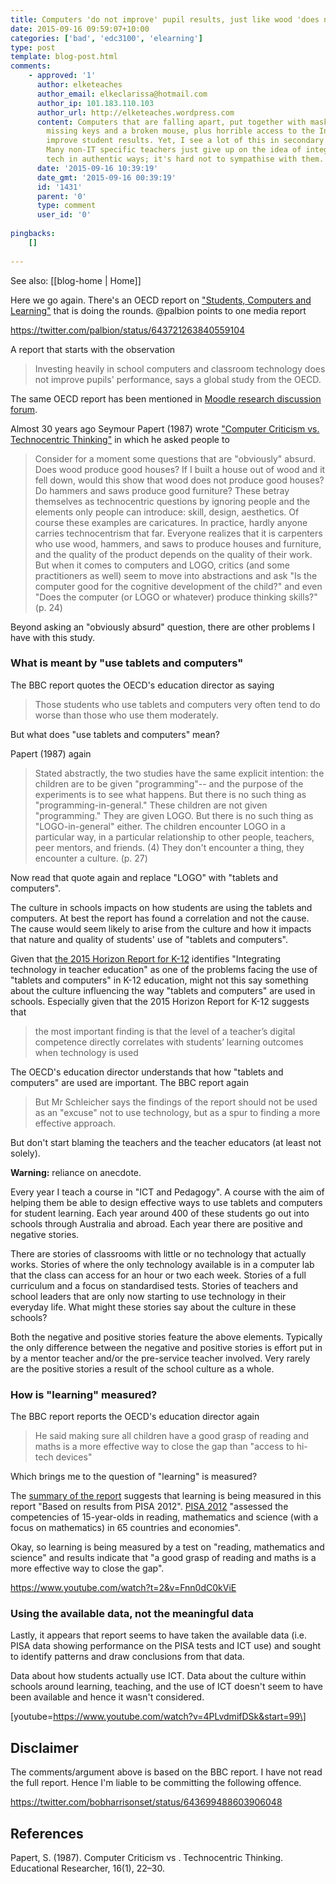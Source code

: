 ```yaml
---
title: Computers 'do not improve' pupil results, just like wood 'does not improve' houses
date: 2015-09-16 09:59:07+10:00
categories: ['bad', 'edc3100', 'elearning']
type: post
template: blog-post.html
comments:
    - approved: '1'
      author: elketeaches
      author_email: elkeclarissa@hotmail.com
      author_ip: 101.183.110.103
      author_url: http://elketeaches.wordpress.com
      content: Computers that are falling apart, put together with masking tape, with
        missing keys and a broken mouse, plus horrible access to the Internet, do not
        improve student results. Yet, I see a lot of this in secondary Education Qld!
        Many non-IT specific teachers just give up on the idea of integrating digital
        tech in authentic ways; it's hard not to sympathise with them.
      date: '2015-09-16 10:39:19'
      date_gmt: '2015-09-16 00:39:19'
      id: '1431'
      parent: '0'
      type: comment
      user_id: '0'
    
pingbacks:
    []
    
---
```


See also: [[blog-home | Home]]

Here we go again. There's an OECD report on ["Students, Computers and Learning"](http://www.oecd.org/education/students-computers-and-learning-9789264239555-en.htm) that is doing the rounds. @palbion points to one media report

https://twitter.com/palbion/status/643721263840559104

A report that starts with the observation

> Investing heavily in school computers and classroom technology does not improve pupils' performance, says a global study from the OECD.

The same OECD report has been mentioned in [Moodle research discussion forum](https://moodle.org/mod/forum/discuss.php?d=319970).

Almost 30 years ago Seymour Papert (1987) wrote ["Computer Criticism vs. Technocentric Thinking"](http://www.papert.org/articles/ComputerCriticismVsTechnocentric.html) in which he asked people to

> Consider for a moment some questions that are "obviously" absurd. Does wood produce good houses? If I built a house out of wood and it fell down, would this show that wood does not produce good houses? Do hammers and saws produce good furniture? These betray themselves as technocentric questions by ignoring people and the elements only people can introduce: skill, design, aesthetics. Of course these examples are caricatures. In practice, hardly anyone carries technocentrism that far. Everyone realizes that it is carpenters who use wood, hammers, and saws to produce houses and furniture, and the quality of the product depends on the quality of their work. But when it comes to computers and LOGO, critics (and some practitioners as well) seem to move into abstractions and ask "Is the computer good for the cognitive development of the child?" and even "Does the computer (or LOGO or whatever) produce thinking skills?" (p. 24)

Beyond asking an "obviously absurd" question, there are other problems I have with this study.

### What is meant by "use tablets and computers"

The BBC report quotes the OECD's education director as saying

> Those students who use tablets and computers very often tend to do worse than those who use them moderately.

But what does "use tablets and computers" mean?

Papert (1987) again

> Stated abstractly, the two studies have the same explicit intention: the children are to be given "programming"-- and the purpose of the experiments is to see what happens. But there is no such thing as "programming-in-general." These children are not given "programming." They are given LOGO. But there is no such thing as "LOGO-in-general" either. The children encounter LOGO in a particular way, in a particular relationship to other people, teachers, peer mentors, and friends. (4) They don't encounter a thing, they encounter a culture. (p. 27)

Now read that quote again and replace "LOGO" with "tablets and computers".

The culture in schools impacts on how students are using the tablets and computers. At best the report has found a correlation and not the cause. The cause would seem likely to arise from the culture and how it impacts that nature and quality of students' use of "tablets and computers".

Given that [the 2015 Horizon Report for K-12](http://www.nmc.org/publication/nmc-horizon-report-2015-k-12-edition/) identifies "Integrating technology in teacher education" as one of the problems facing the use of "tablets and computers" in K-12 education, might not this say something about the culture influencing the way "tablets and computers" are used in schools. Especially given that the 2015 Horizon Report for K-12 suggests that

> the most important finding is that the level of a teacher’s digital competence directly correlates with students’ learning outcomes when technology is used

The OECD's education director understands that how "tablets and computers" are used are important. The BBC report again

> But Mr Schleicher says the findings of the report should not be used as an "excuse" not to use technology, but as a spur to finding a more effective approach.

But don't start blaming the teachers and the teacher educators (at least not solely).

**Warning:** reliance on anecdote.

Every year I teach a course in "ICT and Pedagogy". A course with the aim of helping them be able to design effective ways to use tablets and computers for student learning. Each year around 400 of these students go out into schools through Australia and abroad. Each year there are positive and negative stories.

There are stories of classrooms with little or no technology that actually works. Stories of where the only technology available is in a computer lab that the class can access for an hour or two each week. Stories of a full curriculum and a focus on standardised tests. Stories of teachers and school leaders that are only now starting to use technology in their everyday life. What might these stories say about the culture in these schools?

Both the negative and positive stories feature the above elements. Typically the only difference between the negative and positive stories is effort put in by a mentor teacher and/or the pre-service teacher involved. Very rarely are the positive stories a result of the school culture as a whole.

### How is "learning" measured?

The BBC report reports the OECD's education director again

> He said making sure all children have a good grasp of reading and maths is a more effective way to close the gap than "access to hi-tech devices"

Which brings me to the question of "learning" is measured?

The [summary of the report](http://www.oecd.org/education/students-computers-and-learning-9789264239555-en.htm) suggests that learning is being measured in this report "Based on results from PISA 2012". [PISA 2012](http://www.oecd.org/pisa/keyfindings/pisa-2012-results.htm) "assessed the competencies of 15-year-olds in reading, mathematics and science (with a focus on mathematics) in 65 countries and economies".

Okay, so learning is being measured by a test on "reading, mathematics and science" and results indicate that "a good grasp of reading and maths is a more effective way to close the gap".

https://www.youtube.com/watch?t=2&v=Fnn0dC0kViE

### Using the available data, not the meaningful data

Lastly, it appears that report seems to have taken the available data (i.e. PISA data showing performance on the PISA tests and ICT use) and sought to identify patterns and draw conclusions from that data.

Data about how students actually use ICT. Data about the culture within schools around learning, teaching, and the use of ICT doesn't seem to have been available and hence it wasn't considered.

\[youtube=https://www.youtube.com/watch?v=4PLvdmifDSk&start=99\]

## Disclaimer

The comments/argument above is based on the BBC report. I have not read the full report. Hence I'm liable to be committing the following offence.

https://twitter.com/bobharrisonset/status/643699488603906048

## References

Papert, S. (1987). Computer Criticism vs . Technocentric Thinking. Educational Researcher, 16(1), 22–30.